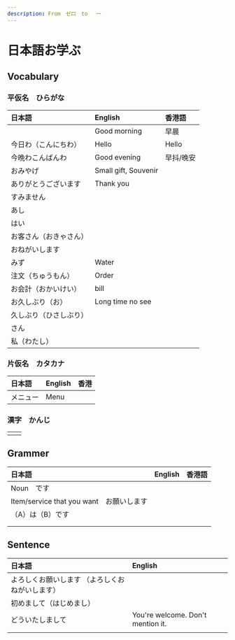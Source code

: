```yaml
---
description: From　ゼロ　to　 一
---
```


# 日本語お学ぶ

## Vocabulary

### 平仮名　ひらがな

| 日本語 | English | 香港語 |
| :--- | :--- | :--- |
|  | Good morning | 早晨 |
| 今日わ（こんにちわ） | Hello | Hello |
| 今晩わこんばんわ | Good evening | 早抖/晚安 |
| おみやげ | Small gift, Souvenir |  |
| ありがとうございます | Thank you |  |
| すみません |  |  |
| あし |  |  |
| はい |  |  |
| お客さん（おきゃさん） |  |  |
| おねがいします |  |  |
| みず | Water |  |
| 注文（ちゅうもん） | Order |  |
| お会計（おかいけい） | bill |  |
| お久しぶり（お） | Long time no see |  |
| 久しぶり（ひさしぶり） |  |  |
| さん |  |  |
| 私（わたし） |  |  |

### 片仮名　カタカナ

| 日本語 | English | 香港 |
| :--- | :--- | :--- |
| メニュー | Menu |  |

### 漢字　かんじ

|  |  |
| :--- | :--- |
|  |  |

## Grammer

| 日本語 | English | 香港語 |
| :--- | :--- | :--- |
| Noun　です |  |  |
| Item/service that you want　お願いします |  |  |
| （A）は（B）です |  |  |
|  |  |  |
|  |  |  |

## Sentence

| 日本語 | English |  |
| :--- | :--- | :--- |
| よろしくお願いします （よろしくおねがいします） |  |  |
| 初めまして（はじめまし） |  |  |
| どういたしまして | You're welcome. Don't mention it. |  |
|  |  |  |





